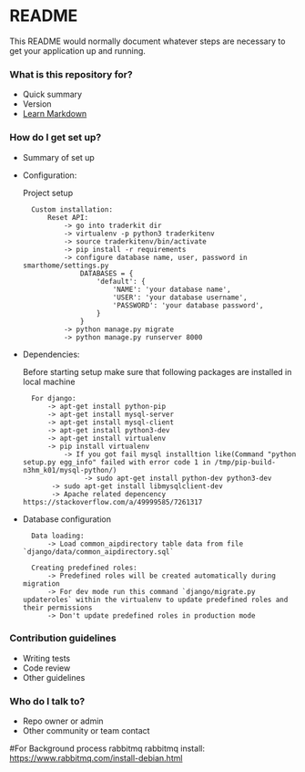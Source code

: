 # README #

This README would normally document whatever steps are necessary to get your application up and running.

### What is this repository for? ###

* Quick summary
* Version
* [Learn Markdown](https://bitbucket.org/tutorials/markdowndemo)

### How do I get set up? ###

* Summary of set up
* Configuration:

    Project setup
    
        Custom installation:
            Reset API:
                -> go into traderkit dir
                -> virtualenv -p python3 traderkitenv
                -> source traderkitenv/bin/activate
                -> pip install -r requirements
                -> configure database name, user, password in smarthome/settings.py
                    DATABASES = {
                        'default': {
                            'NAME': 'your database name',
                            'USER': 'your database username',
                            'PASSWORD': 'your database password',
                        }
                    }
                -> python manage.py migrate
                -> python manage.py runserver 8000
* Dependencies:

    Before starting setup make sure that following packages are installed in local machine
    
	    For django:
	        -> apt-get install python-pip
	        -> apt-get install mysql-server
	        -> apt-get install mysql-client
	        -> apt-get install python3-dev
            -> apt-get install virtualenv
	        -> pip install virtualenv
                -> If you got fail mysql installtion like(Command "python setup.py egg_info" failed with error code 1 in /tmp/pip-build-n3hm_k01/mysql-python/)
                     -> sudo apt-get install python-dev python3-dev
		     -> sudo apt-get install libmysqlclient-dev
             -> Apache related depencency https://stackoverflow.com/a/49999585/7261317
             
* Database configuration

        Data loading:
	        -> Load common_aipdirectory table data from file `django/data/common_aipdirectory.sql`
        
        Creating predefined roles:
            -> Predefined roles will be created automatically during migration
            -> For dev mode run this command `django/migrate.py updateroles` within the virtualenv to update predefined roles and their permissions
            -> Don't update predefined roles in production mode
            

### Contribution guidelines ###

* Writing tests
* Code review
* Other guidelines

### Who do I talk to? ###

* Repo owner or admin
* Other community or team contact


#For Background process rabbitmq
  rabbitmq install:
    https://www.rabbitmq.com/install-debian.html
